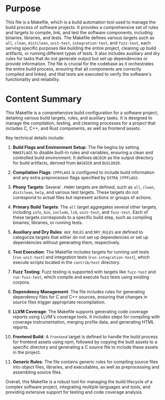 # Purpose
This file is a Makefile, which is a build automation tool used to manage the build process of software projects. It provides a comprehensive set of rules and targets to compile, link, and test the software components, including binaries, libraries, and tests. The Makefile defines various targets such as `all`, `clean`, `distclean`, `unit-test`, `integration-test`, and `fuzz-test`, each serving specific purposes like building the entire project, cleaning up build artifacts, or running different types of tests. It also includes auxiliary and dry rules for tasks that do not generate output but set up dependencies or provide information. The file is crucial for the codebase as it orchestrates the entire build process, ensuring that all components are correctly compiled and linked, and that tests are executed to verify the software's functionality and reliability.
# Content Summary
This Makefile is a comprehensive build configuration for a software project, detailing various build targets, rules, and auxiliary tasks. It is designed to manage the compilation, testing, and cleaning processes for a project that includes C, C++, and Rust components, as well as frontend assets.

Key technical details include:

1. **Build Flags and Environment Setup**: The file begins by setting `MAKEFLAGS` to disable built-in rules and variables, ensuring a clean and controlled build environment. It defines `OBJDIR` as the output directory for build artifacts, derived from `BASEDIR` and `BUILDDIR`.

2. **Compilation Flags**: `CPPFLAGS` is configured to include build information and any extra preprocessor flags specified by `EXTRA_CPPFLAGS`.

3. **Phony Targets**: Several `.PHONY` targets are defined, such as `all`, `clean`, `distclean`, `help`, and various test targets. These targets do not correspond to actual files but represent actions or groups of actions.

4. **Primary Build Targets**: The `all` target aggregates several other targets, including `info`, `bin`, `include`, `lib`, `unit-test`, and `fuzz-test`. Each of these targets corresponds to a specific build step, such as compiling binaries, libraries, or running tests.

5. **Auxiliary and Dry Rules**: `AUX_RULES` and `DRY_RULES` are defined to categorize targets that either do not set up dependencies or set up dependencies without generating them, respectively.

6. **Test Execution**: The Makefile includes targets for running unit tests (`run-unit-test`) and integration tests (`run-integration-test`), which execute scripts located in the `contrib/test` directory.

7. **Fuzz Testing**: Fuzz testing is supported with targets like `fuzz-test` and `run-fuzz-test`, which compile and execute fuzz tests using existing corpora.

8. **Dependency Management**: The file includes rules for generating dependency files for C and C++ sources, ensuring that changes in source files trigger appropriate recompilation.

9. **LLVM Coverage**: The Makefile supports generating code coverage reports using LLVM's coverage tools. It includes steps for compiling with coverage instrumentation, merging profile data, and generating HTML reports.

10. **Frontend Build**: A `frontend` target is defined to handle the build process for frontend assets using npm, followed by copying the built assets to a specific directory and generating a C source file to include these assets in the project.

11. **Generic Rules**: The file contains generic rules for compiling source files into object files, libraries, and executables, as well as preprocessing and assembling source files.

Overall, this Makefile is a robust tool for managing the build lifecycle of a complex software project, integrating multiple languages and tools, and providing extensive support for testing and code coverage analysis.
